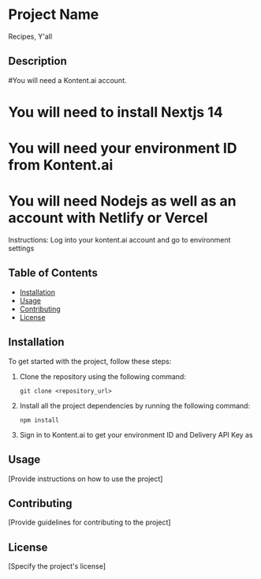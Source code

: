 # Project Name

Recipes, Y'all

## Description

<!--
This project is a collection of recipes. It provides a variety of recipes for different types of dishes, including appetizers, main courses, desserts, and more. The goal of this project is to help users discover and try out new recipes, as well as share their own recipes with the community.
-->

#You will need a Kontent.ai account.

# You will need to install Nextjs 14

# You will need your environment ID from Kontent.ai

# You will need Nodejs as well as an account with Netlify or Vercel

Instructions: Log into your kontent.ai account and go to environment settings

## Table of Contents

- [Installation](#installation)
- [Usage](#usage)
- [Contributing](#contributing)
- [License](#license)

## Installation

To get started with the project, follow these steps:

1. Clone the repository using the following command:

   ```
   git clone <repository_url>
   ```

2. Install all the project dependencies by running the following command:

   ```
   npm install
   ```

3. Sign in to Kontent.ai to get your environment ID and Delivery API Key as

## Usage

[Provide instructions on how to use the project]

## Contributing

[Provide guidelines for contributing to the project]

## License

[Specify the project's license]
